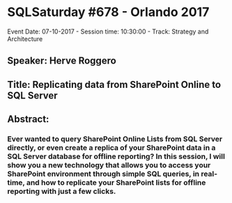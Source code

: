 # SQLSaturday #678 - Orlando 2017
Event Date: 07-10-2017 - Session time: 10:30:00 - Track: Strategy and Architecture
## Speaker: Herve Roggero
## Title: Replicating data from SharePoint Online to SQL Server
## Abstract:
### Ever wanted to query SharePoint Online Lists from SQL Server directly, or even create a replica of your SharePoint data in a SQL Server database for offline reporting? In this session, I will show you a new technology that allows you to access your SharePoint environment through simple SQL queries, in real-time, and how to replicate your SharePoint lists for offline reporting with just a few clicks.
